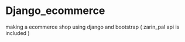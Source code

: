 # Django_ecommerce
making a ecommerce shop using django and bootstrap ( zarin_pal api is included )
